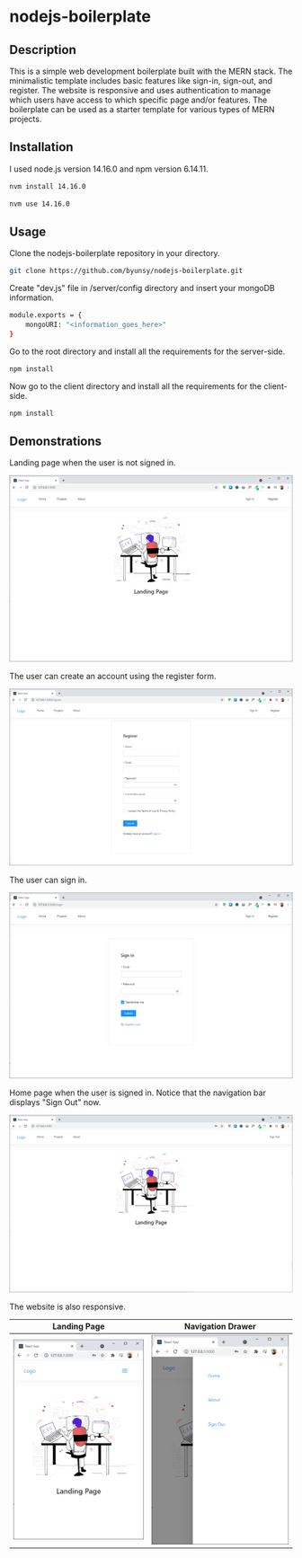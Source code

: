 # nodejs-boilerplate

## Description

This is a simple web development boilerplate built with the MERN stack. The minimalistic template includes basic features like sign-in, sign-out, and register. The website is responsive and uses authentication to manage which users have access to which specific page and/or features. The boilerplate can be used as a starter template for various types of MERN projects.

## Installation

I used node.js version 14.16.0 and npm version 6.14.11.

```bash
nvm install 14.16.0
```

```bash
nvm use 14.16.0
```

## Usage

Clone the nodejs-boilerplate repository in your directory.

```bash
git clone https://github.com/byunsy/nodejs-boilerplate.git
```

Create "dev.js" file in /server/config directory and insert your mongoDB information.

```bash
module.exports = {
    mongoURI: "<information_goes_here>"
}
```

Go to the root directory and install all the requirements for the server-side.

```bash
npm install
```

Now go to the client directory and install all the requirements for the client-side.

```bash
npm install
```

## Demonstrations

Landing page when the user is not signed in.

![](images/image-landing.png)

The user can create an account using the register form.

![](images/image-register.png)

The user can sign in.

![](images/image-signin.png)

Home page when the user is signed in. Notice that the navigation bar displays "Sign Out" now.

![](images/image-landing2.png)

The website is also responsive.

|           Landing Page           |         Navigation Drawer         |
| :------------------------------: | :-------------------------------: |
| ![](images/image-responsive.png) | ![](images/image-responsive2.png) |
